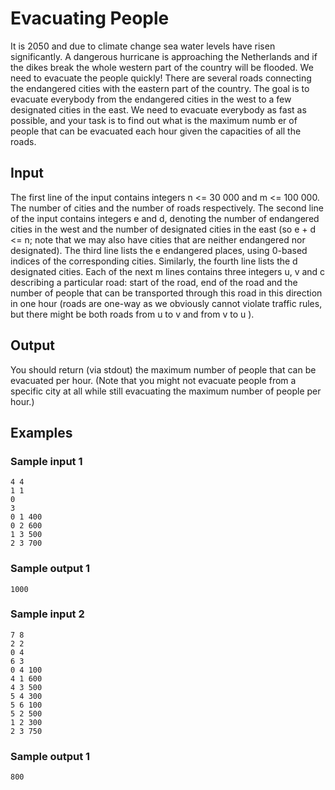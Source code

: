 # Evacuating People

It is 2050 and due to climate change sea water levels have risen significantly. A dangerous hurricane is approaching the Netherlands and if the dikes break the whole western part of the country will be flooded. We need to evacuate the people quickly! There are several roads connecting the endangered cities with the eastern part of the country. The goal is to evacuate everybody from the endangered cities in the west to a few designated cities in the east. We need to evacuate everybody as fast as possible, and your task is to find out what is the maximum numb er of people that can be evacuated each hour given the capacities of all the roads.

## Input
The first line of the input contains integers n <= 30 000 and m <= 100 000. The number of cities and the number of roads respectively. The second line of the input contains integers e and d, denoting the number of endangered cities in the west and the number of designated cities in the east (so e + d <= n; note that we may also have cities that are neither endangered nor designated). The third line lists the e endangered places, using 0-based indices of the corresponding cities. Similarly, the fourth line lists the d designated cities. Each of the next m lines contains three integers u, v and c describing a particular road: start of the road, end of the road and the number of people that can be transported through this road in this direction in one hour (roads are one-way as we obviously cannot violate traffic rules, but there might be both roads from u to v and from v to u ).

## Output

You should return (via stdout) the maximum number of people that can be evacuated per hour. (Note that you might not evacuate people from a specific city at all while still evacuating the maximum number of people per hour.)

## Examples
### Sample input 1
```
4 4
1 1
0
3
0 1 400
0 2 600
1 3 500
2 3 700

```
### Sample output 1
```
1000
```
### Sample input 2
```
7 8
2 2
0 4
6 3
0 4 100
4 1 600
4 3 500
5 4 300
5 6 100
5 2 500
1 2 300
2 3 750
```

### Sample output 1
```
800
```
